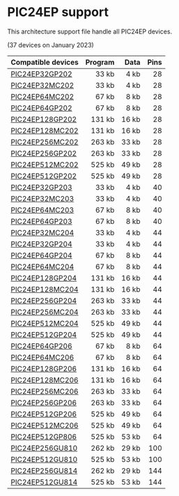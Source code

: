 # PIC24EP support

This architecture support file handle all PIC24EP devices.

(37 devices on January 2023)

|Compatible devices|Program|Data|Pins|
|---------|--:|--:|--:|
|[PIC24EP32GP202](http://microchip.com/wwwproducts/en/PIC24EP32GP202)   |  33 kb|   4 kb| 28|
|[PIC24EP32MC202](http://microchip.com/wwwproducts/en/PIC24EP32MC202)   |  33 kb|   4 kb| 28|
|[PIC24EP64MC202](http://microchip.com/wwwproducts/en/PIC24EP64MC202)   |  67 kb|   8 kb| 28|
|[PIC24EP64GP202](http://microchip.com/wwwproducts/en/PIC24EP64GP202)   |  67 kb|   8 kb| 28|
|[PIC24EP128GP202](http://microchip.com/wwwproducts/en/PIC24EP128GP202) | 131 kb|  16 kb| 28|
|[PIC24EP128MC202](http://microchip.com/wwwproducts/en/PIC24EP128MC202) | 131 kb|  16 kb| 28|
|[PIC24EP256MC202](http://microchip.com/wwwproducts/en/PIC24EP256MC202) | 263 kb|  33 kb| 28|
|[PIC24EP256GP202](http://microchip.com/wwwproducts/en/PIC24EP256GP202) | 263 kb|  33 kb| 28|
|[PIC24EP512MC202](http://microchip.com/wwwproducts/en/PIC24EP512MC202) | 525 kb|  49 kb| 28|
|[PIC24EP512GP202](http://microchip.com/wwwproducts/en/PIC24EP512GP202) | 525 kb|  49 kb| 28|
|[PIC24EP32GP203](http://microchip.com/wwwproducts/en/PIC24EP32GP203)   |  33 kb|   4 kb| 40|
|[PIC24EP32MC203](http://microchip.com/wwwproducts/en/PIC24EP32MC203)   |  33 kb|   4 kb| 40|
|[PIC24EP64MC203](http://microchip.com/wwwproducts/en/PIC24EP64MC203)   |  67 kb|   8 kb| 40|
|[PIC24EP64GP203](http://microchip.com/wwwproducts/en/PIC24EP64GP203)   |  67 kb|   8 kb| 40|
|[PIC24EP32MC204](http://microchip.com/wwwproducts/en/PIC24EP32MC204)   |  33 kb|   4 kb| 44|
|[PIC24EP32GP204](http://microchip.com/wwwproducts/en/PIC24EP32GP204)   |  33 kb|   4 kb| 44|
|[PIC24EP64GP204](http://microchip.com/wwwproducts/en/PIC24EP64GP204)   |  67 kb|   8 kb| 44|
|[PIC24EP64MC204](http://microchip.com/wwwproducts/en/PIC24EP64MC204)   |  67 kb|   8 kb| 44|
|[PIC24EP128GP204](http://microchip.com/wwwproducts/en/PIC24EP128GP204) | 131 kb|  16 kb| 44|
|[PIC24EP128MC204](http://microchip.com/wwwproducts/en/PIC24EP128MC204) | 131 kb|  16 kb| 44|
|[PIC24EP256GP204](http://microchip.com/wwwproducts/en/PIC24EP256GP204) | 263 kb|  33 kb| 44|
|[PIC24EP256MC204](http://microchip.com/wwwproducts/en/PIC24EP256MC204) | 263 kb|  33 kb| 44|
|[PIC24EP512MC204](http://microchip.com/wwwproducts/en/PIC24EP512MC204) | 525 kb|  49 kb| 44|
|[PIC24EP512GP204](http://microchip.com/wwwproducts/en/PIC24EP512GP204) | 525 kb|  49 kb| 44|
|[PIC24EP64GP206](http://microchip.com/wwwproducts/en/PIC24EP64GP206)   |  67 kb|   8 kb| 64|
|[PIC24EP64MC206](http://microchip.com/wwwproducts/en/PIC24EP64MC206)   |  67 kb|   8 kb| 64|
|[PIC24EP128GP206](http://microchip.com/wwwproducts/en/PIC24EP128GP206) | 131 kb|  16 kb| 64|
|[PIC24EP128MC206](http://microchip.com/wwwproducts/en/PIC24EP128MC206) | 131 kb|  16 kb| 64|
|[PIC24EP256MC206](http://microchip.com/wwwproducts/en/PIC24EP256MC206) | 263 kb|  33 kb| 64|
|[PIC24EP256GP206](http://microchip.com/wwwproducts/en/PIC24EP256GP206) | 263 kb|  33 kb| 64|
|[PIC24EP512GP206](http://microchip.com/wwwproducts/en/PIC24EP512GP206) | 525 kb|  49 kb| 64|
|[PIC24EP512MC206](http://microchip.com/wwwproducts/en/PIC24EP512MC206) | 525 kb|  49 kb| 64|
|[PIC24EP512GP806](http://microchip.com/wwwproducts/en/PIC24EP512GP806) | 525 kb|  53 kb| 64|
|[PIC24EP256GU810](http://microchip.com/wwwproducts/en/PIC24EP256GU810) | 262 kb|  29 kb|100|
|[PIC24EP512GU810](http://microchip.com/wwwproducts/en/PIC24EP512GU810) | 525 kb|  53 kb|100|
|[PIC24EP256GU814](http://microchip.com/wwwproducts/en/PIC24EP256GU814) | 262 kb|  29 kb|144|
|[PIC24EP512GU814](http://microchip.com/wwwproducts/en/PIC24EP512GU814) | 525 kb|  53 kb|144|
